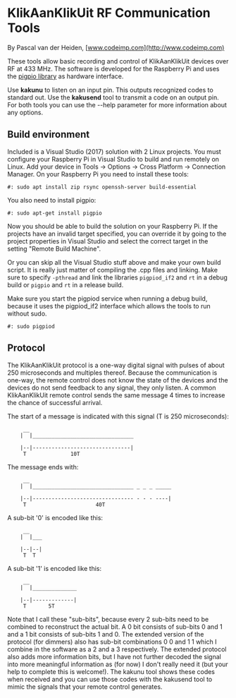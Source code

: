 KlikAanKlikUit RF Communication Tools
=====================================
By Pascal van der Heiden, [www.codeimp.com](http://www.codeimp.com)

These tools allow basic recording and control of KlikAanKlikUit devices over RF at 433 MHz. The software is developed for the Raspberry Pi and uses the [pigpio library](http://abyz.me.uk/rpi/pigpio/) as hardware interface.

Use **kakunu** to listen on an input pin. This outputs recognized codes to standard out. Use the **kakusend** tool to transmit a code on an output pin. For both tools you can use the --help parameter for more information about any options.

## Build environment
Included is a Visual Studio (2017) solution with 2 Linux projects. You must configure your Raspberry Pi in Visual Studio to build and run remotely on Linux. Add your device in Tools -> Options -> Cross Platform -> Connection Manager. On your Raspberry Pi you need to install these tools:
```
#: sudo apt install zip rsync openssh-server build-essential
```
You also need to install pigpio:
```
#: sudo apt-get install pigpio
```
Now you should be able to build the solution on your Raspberry Pi. If the projects have an invalid target specified, you can override it by going to the project properties in Visual Studio and select the correct target in the setting "Remote Build Machine".

Or you can skip all the Visual Studio stuff above and make your own build script. It is really just matter of compiling the .cpp files and linking. Make sure to specify `-pthread` and link the libraries `pigpiod_if2` and `rt` in a debug build or `pigpio` and `rt` in a release build.

Make sure you start the pigpiod service when running a debug build, because it uses the pigpiod_if2 interface which allows the tools to run without sudo.
```
#: sudo pigpiod
```

## Protocol
The KlikAanKlikUit protocol is a one-way digital signal with pulses of about 250 microseconds and multiples thereof. Because the communication is one-way, the remote control does not know the state of the devices and the devices do not send feedback to any signal, they only listen. A common KlikAanKlikUit remote control sends the same message 4 times to increase the chance of successful arrival.

The start of a message is indicated with this signal (T is 250 microseconds):
```
	 __             
	|  |________________________________

	|--|-------------------------------|
	 T              10T
```

The message ends with:
```
	 __             
	|  |________________________________ _ _ _ _____

	|--|-------------------------------- - - - ----|
	 T                      40T
```

A sub-bit '0' is encoded like this:
```
	 __ 
	|  |___

	|--|--|
	 T  T
```


A sub-bit '1' is encoded like this:
```
	 __ 
	|  |______________

	|--|-------------|
	 T       5T
```
Note that I call these "sub-bits", because every 2 sub-bits need to be combined to reconstruct the actual bit. A 0 bit consists of sub-bits 0 and 1 and a 1 bit consists of sub-bits 1 and 0. The extended version of the protocol (for dimmers) also has sub-bit combinations 0 0 and 1 1 which I combine in the software as a 2 and a 3 respectively. The extended protocol also adds more information bits, but I have not further decoded the signal into more meaningful information as (for now) I don't really need it (but your help to complete this is welcome!). The kakunu tool shows these codes when received and you can use those codes with the kakusend tool to mimic the signals that your remote control generates.

